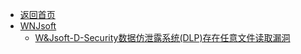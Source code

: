 - [返回首页](/)
- [WNJsoft](WNJsoft/)
  - [W&Jsoft-D-Security数据仿泄露系统(DLP)存在任意文件读取漏洞](WNJsoft/W&Jsoft-D-Security数据仿泄露系统(DLP)存在任意文件读取漏洞.md)

